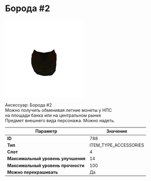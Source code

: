 # Борода #2

![Item Image](../img/788.webp?raw=true)

Аксессуар: Борода #2<br>Можно получить обменивая летние монеты у НПС<br>на площади банка или на центральном рынке<br>Предмет внешнего вида персонажа. Можно надеть.


| Параметр | Значение |
|----------|----------|
| **ID** | 788 |
| **Тип** | ITEM_TYPE_ACCESSORIES |
| **Слот** | 4 |
| **Максимальный уровень улучшения** | 14 |
| **Максимальный уровень прочности** | 100 |
| **Можно перекрашивать** | Да |

